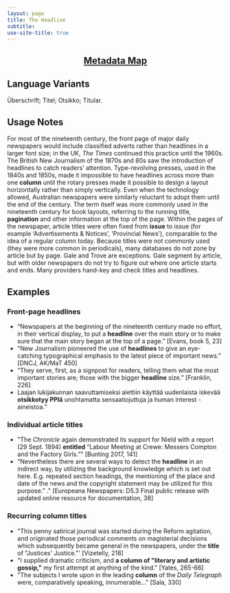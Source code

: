 ```yaml
---
layout: page
title: The Headline
subtitle: 
use-site-title: true
---
```


<h2 align=center><a href="../maps/headline.md">Metadata Map</a></h2>

## Language Variants 

Überschrift; Titel; Otsikko; Titular. 

## Usage Notes

For most of the nineteenth century, the front page of major daily newspapers would include classified adverts rather than headlines in a larger font size; in the UK, *The Times* continued this practice until the 1960s. The British New Journalism of the 1870s and 80s saw the introduction of headlines to catch readers’ attention. Type-revolving presses, used in the 1840s and 1850s, made it impossible to have headlines across more than one **column** until the rotary presses made it possible to design a layout horizontally rather than simply vertically. Even when the technology allowed, Australian newspapers were similarly reluctant to adopt them until the end of the century. The term itself was more commonly used in the nineteenth century for book layouts, referring to the running title, **pagination** and other information at the top of the page. Within the pages of the newspaper, article titles were often fixed from **issue** to issue (for example ‘Advertisements & Notices’, ‘Provincial News’), comparable to the idea of a regular column today. Because titles were not commonly used (they were more common in periodicals), many databases do not zone by article but by page. Gale and Trove are exceptions. Gale segment by article, but with older newspapers do not try to figure out where one article starts and ends. Many providers hand-key and check titles and headlines.

## Examples

### Front-page headlines

  - “Newspapers at the beginning of the nineteenth century made no effort, in their vertical display, to put a **headline** over the main story or to make sure that the main story began at the top of a page.” \[Evans, book 5, 23\]
  - "New Journalism pioneered the use of **headlines** to give an eye-catching typographical emphasis to the latest piece of important news.” \[DNCJ, AK/MaT 450\]
  - “They serve, first, as a signpost for readers, telling them what the most important stories are; those with the bigger **headline** size.” \[Franklin, 226\]
  - Laajan lukijakunnan saavuttamiseksi alettiin käyttää uudenlaista iskevää **otsikkotyy PPIä** unohtamatta sensaatiojuttuja ja human interest -aineistoa.”

### Individual article titles

  - "The *Chronicle* again demonstrated its support for Nield with a report (29 Sept. 1894) **entitled** “Labour Meeting at Crewe: Messers Compton and the Factory Girls.”" \[Bunting 2017, 141\]
  - “Nevertheless there are several ways to detect the **headline** in an indirect way, by utilizing the background knowledge which is set out here. E.g. repeated section headings, the mentioning of the place and date of the news and the copyright statement may be utilized for this purpose.” ." \[Europeana Newspapers: D5.3 Final public release with updated online resource for documentation, 38\]

### Recurring column titles

  - "This penny satirical journal was started during the Reform agitation, and originated those periodical comments on magisterial decisions which subsequently became general in the newspapers, under the **title** of "Justices' Justice."' \[Vizetelly, 218\]
  - "I supplied dramatic criticism, and **a column of "literary and artistic gossip,"** my first attempt at anything of the kind." \[Yates, 265-66\]
  - "The subjects I wrote upon in the leading **column** of the *Daily Telegraph* were, comparatively speaking, innumerable..." \[Sala, 330\]
